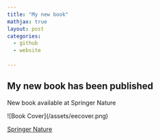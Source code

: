 ```yaml
---
title: "My new book"
mathjax: true
layout: post 
categories:
  - github
  - website

---
```


## My new book has been published 

New book available at Springer Nature

<dif class="small">
  ![Book Cover](/assets/eecover.png)
</div>

[Springer Nature](http://https://link.springer.com/book/10.1007/978-3-030-96921-9)
